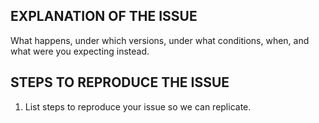 ## EXPLANATION OF THE ISSUE

What happens, under which versions, under what conditions, when, and what were you expecting instead.

## STEPS TO REPRODUCE THE ISSUE

1. List steps to reproduce your issue so we can replicate.

<!--
PLEASE NOTE:
- These comments won't show up when you submit the issue.
- Try to add as much detail as possible. Be specific!
- GitHub issues aren't for support! If you have questions, use the either:
  - https://wordpress.org/support/plugin/restaurantpress for general support
  - http://themegrill.com/support for free plugin support
- If you're requesting a new feature, explain why you'd like it to be added.
- Search this repository (top of the page) for the issue and it has not been fixed or reported already.

And before logging BUGS, ensure you:
- Use the latest stable release of RestaurantPress.
- Disabled all plugins to ensure it's a core bug and not a plugin issue.
- Switched to Twenty Twelve theme to ensure it's a core bug and not a theme issue.
-->
